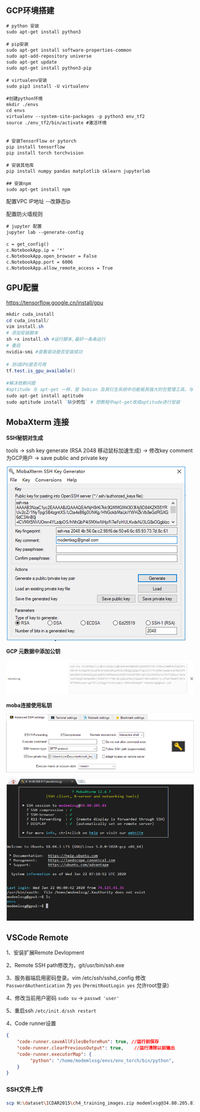 ## GCP环境搭建


```shell
# python 安装
sudo apt-get install python3

# pip安装
sudo apt-get install software-properties-common
sudo apt-add-repository universe
sudo apt-get update
sudo apt-get install python3-pip

# virtualenv安装
sudo pip3 install -U virtualenv

#创建python环境
mkdir ./envs
cd envs
virtualenv --system-site-packages -p python3 env_tf2
source ./env_tf2/bin/activate #激活环境


# 安装TensorFlow or pytorch
pip install tensorflow
pip install torch torchvision

# 安装其他库
pip install numpy pandas matplotlib sklearn jupyterlab

## 安装npm
sudo apt-get install npm

```

配置VPC IP地址 --改静态ip

配置防火墙规则

```shell
# jupyter 配置
jupyter lab --generate-config

c = get_config()
c.NotebookApp.ip = '*'
c.NotebookApp.open_browser = False
c.NotebookApp.port = 6006
c.NotebookApp.allow_remote_access = True
```



## GPU配置

https://tensorflow.google.cn/install/gpu

```powershell
mkdir cuda_install
cd cuda_install/
vim install.sh
# 添加安装脚本
sh +x install.sh #运行脚本,最好一条条运行
# 重启 
nvidia-smi #查看驱动是否安装成功

# 测试GPU是否可用
tf.test.is_gpu_available()

#解决依赖问题
#aptitude 与 apt-get 一样，是 Debian 及其衍生系统中功能极其强大的包管理工具。与 apt-get 不同的是，aptitude #在处理依赖问题上更佳一些。
sudo apt-get install aptitude
sudo aptitude install `缺少的包` # 把教程中apt-get改成aptitude进行安装
```





## MobaXterm 连接

**SSH秘钥对生成**

tools -> ssh key generate (RSA 2048 移动鼠标加速生成) -> 修改key comment为GCP用户 -> save public and private key

![image-20200122151329080](images/GCP安装.assets/image-20200122151329080.png)

**GCP 元数据中添加公钥**

![image-20200122151515705](images/GCP安装.assets/image-20200122151515705.png)

**moba连接使用私钥**

![image-20200122151638176](images/GCP安装.assets/image-20200122151638176.png)



![image-20200122151734811](images/GCP安装.assets/image-20200122151734811.png)






## VSCode Remote

1、安装扩展Remote Devlopment

2、Remote SSH path修改为，git/usr/bin/ssh.exe

3、服务器端启用密码登录。vim /etc/ssh/sshd_config 修改`PasswordAuthentication` 为 `yes` (`PermitRootLogin yes` 允许root登录)

4、修改当前用户密码 `sudo su`  -> `passwd 'user'` 

5、重启ssh `/etc/init.d/ssh restart`

4、Code runner设置

```json
{
    "code-runner.saveAllFilesBeforeRun": true, //运行前保存
    "code-runner.clearPreviousOutput": true,	//运行清除以前输出
    "code-runner.executorMap": {	
         "python": "/home/modemlxsg/envs/env_torch/bin/python",
    }
}
```



### SSH文件上传

```bash
scp H:\dataset\ICDAR2015\ch4_training_images.zip modemlxsg@34.80.205.81:/home/modemlxsg/dataset
```


